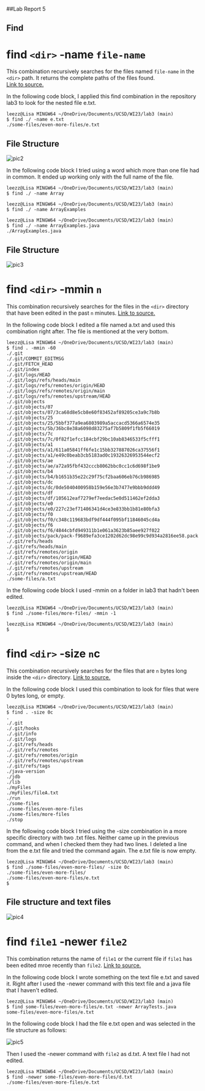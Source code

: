 ##Lab Report 5

## **Find**

# find `<dir>` -name `file-name`


This combination recursively searches for the files named `file-name` in the `<dir>` path. It returns the complete paths of the files found.\
[Link to source.](https://www.ibm.com/docs/en/aix/7.2?topic=f-find-command)

In the following code block, I applied this find combination in the repository lab3 to look for the nested file e.txt.

```
leezz@Lisa MINGW64 ~/OneDrive/Documents/UCSD/WI23/lab3 (main)
$ find ./ -name e.txt
./some-files/even-more-files/e.txt
```

## File Structure 
![pic2](lab5-pic2.png)

In the following code block I tried using a word which more than one file had in common. It ended up working only with the full name of the file.

```
leezz@Lisa MINGW64 ~/OneDrive/Documents/UCSD/WI23/lab3 (main)
$ find ./ -name Array

leezz@Lisa MINGW64 ~/OneDrive/Documents/UCSD/WI23/lab3 (main)
$ find ./ -name ArrayExamples

leezz@Lisa MINGW64 ~/OneDrive/Documents/UCSD/WI23/lab3 (main)
$ find ./ -name ArrayExamples.java
./ArrayExamples.java
```

## File Structure

![pic3](lab5-pic3.png)

# find `<dir>` -mmin `n`

This combination recursively searches for the files in the `<dir>` directory that have been edited in the past `n` minutes.
[Link to source.](https://www.ibm.com/docs/en/aix/7.2?topic=f-find-command)

In the following code block I edited a file named a.txt and used this combination right after. The file is mentioned at the very bottom.

```
leezz@Lisa MINGW64 ~/OneDrive/Documents/UCSD/WI23/lab3 (main)
$ find . -mmin -60
./.git
./.git/COMMIT_EDITMSG
./.git/FETCH_HEAD
./.git/index
./.git/logs/HEAD
./.git/logs/refs/heads/main
./.git/logs/refs/remotes/origin/HEAD
./.git/logs/refs/remotes/origin/main
./.git/logs/refs/remotes/upstream/HEAD
./.git/objects
./.git/objects/07
./.git/objects/07/3ca68d8e5cb8e60f83452af89205ce3a9c7b8b
./.git/objects/25
./.git/objects/25/5bbf377a9ea6803989a5accacd5366a6574e35
./.git/objects/5b/36bc8e38a6098d83275af7b5809f1fb5f66019
./.git/objects/7c
./.git/objects/7c/0f82f1efcc184cbf29bc10ab8346533f5cfff1
./.git/objects/a1
./.git/objects/a1/611a05841ff6fe1c15bb327887026ca37556f1
./.git/objects/a1/e49c0beab3cb5183ad0c19326326953544ecf2
./.git/objects/ae
./.git/objects/ae/a72a95fbf432cccb8062bbc0cc1c6d698f1be9
./.git/objects/b4
./.git/objects/b4/b1651b35e22c29f75cf2baa606eb76cb986985
./.git/objects/dc
./.git/objects/dc/0de5040400958b159e56e3b7477e9bbb9ddd49
./.git/objects/df
./.git/objects/df/105612eaf7279ef7eedac5e0d511462ef2dda3
./.git/objects/e0
./.git/objects/e0/227c23ef71406341d4ce3e833bb1b81e80bfa3
./.git/objects/f0
./.git/objects/f0/c348c119683bdf9df444f095bf11846045cd4a
./.git/objects/f6
./.git/objects/f6/4844cbfd949311b1e061a3623b85aee927f022
./.git/objects/pack/pack-f9689efa3ce1202d62dc98e99c9d934a2816ee58.pack
./.git/refs/heads
./.git/refs/heads/main
./.git/refs/remotes/origin
./.git/refs/remotes/origin/HEAD
./.git/refs/remotes/origin/main
./.git/refs/remotes/upstream
./.git/refs/remotes/upstream/HEAD
./some-files/a.txt
```

In the following code block I used -mmin on a folder in lab3 that hadn't been edited.

```
leezz@Lisa MINGW64 ~/OneDrive/Documents/UCSD/WI23/lab3 (main)
$ find ./some-files/more-files/ -mmin -1

leezz@Lisa MINGW64 ~/OneDrive/Documents/UCSD/WI23/lab3 (main)
$ 
```

# find `<dir>` -size `n`c

This combination recursively searches for the files that are `n` bytes long inside the `<dir>` directory.
[Link to source.](https://www.ibm.com/docs/en/aix/7.2?topic=f-find-command)

In the following code block I used this combination to look for files that were 0 bytes long, or empty.

```
leezz@Lisa MINGW64 ~/OneDrive/Documents/UCSD/WI23/lab3 (main)
$ find . -size 0c
.
./.git
./.git/hooks
./.git/info
./.git/logs
./.git/refs/heads
./.git/refs/remotes
./.git/refs/remotes/origin
./.git/refs/remotes/upstream
./.git/refs/tags
./java-version
./jdb
./lib
./myFiles
./myFiles/fileA.txt
./run
./some-files
./some-files/even-more-files
./some-files/more-files
./stop
```

In the following code block I tried using the -size combination in a more specific directory with two .txt files. Neither came up in the previous command, and when I checked them they had two lines. I deleted a line from the e.txt file and tried the command again. The e.txt file is now empty.

```
leezz@Lisa MINGW64 ~/OneDrive/Documents/UCSD/WI23/lab3 (main)
$ find ./some-files/even-more-files/ -size 0c
./some-files/even-more-files/
./some-files/even-more-files/e.txt
$

```

## File structure and text files
![pic4](lab5-pic4.png)

# find `file1` -newer `file2`

This combination returns the name of `file1` or the current file if `file1` has been edited mroe recently than `file2`.
[Link to source.](https://www.ibm.com/docs/en/aix/7.2?topic=f-find-command)

In the following code block I wrote something on the text file e.txt and saved it. Right after I used the -newer command with this text file and a java file that I haven't edited.

```
leezz@Lisa MINGW64 ~/OneDrive/Documents/UCSD/WI23/lab3 (main)
$ find some-files/even-more-files/e.txt -newer ArrayTests.java
some-files/even-more-files/e.txt
```

In the following code block I had the file e.txt open and was selected in the file structure as follows: 

![pic5](lab5-pic5.png)

Then I used the -newer command with `file2` as d.txt. A text file I had not edited.

```
leezz@Lisa MINGW64 ~/OneDrive/Documents/UCSD/WI23/lab3 (main)
$ find -newer some-files/even-more-files/d.txt
./some-files/even-more-files/e.txt
```




